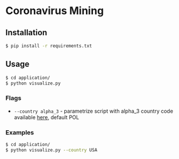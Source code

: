 # Coronavirus Mining

## Installation
```bash
$ pip install -r requirements.txt
```

## Usage
```bash
$ cd application/
$ python visualize.py
```

### Flags
 - ``--country alpha_3`` - parametrize script with alpha_3 country code available [here](https://www.iban.com/country-codes), default POL
 
### Examples
 ```bash
$ cd application/
$ python visualize.py --country USA
```